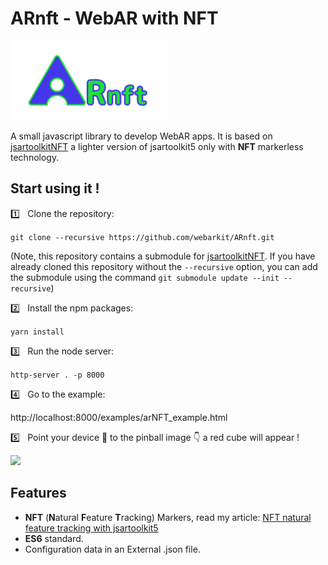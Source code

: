 # ARnft - WebAR with NFT

<img src="examples/Data/arNFT-logo.gif" width="250px"/>

A small javascript library to develop WebAR apps. It is based on [jsartoolkitNFT](https://github.com/kalwalt/jsartoolkitnFT) a lighter version of jsartoolkit5 only with **NFT** markerless technology.

## Start using it !

:one: &nbsp; Clone the repository:

`git clone --recursive https://github.com/webarkit/ARnft.git`

(Note, this repository contains a submodule for [jsartoolkitNFT](https://github.com/kalwalt/jsartoolkitnFT). If you have already cloned this repository without the `--recursive` option, you can add the submodule using the command `git submodule update --init --recursive`)

:two: &nbsp; Install the npm packages:

`yarn install`

:three: &nbsp; Run the node server:

`http-server . -p 8000`

:four: &nbsp; Go to the example:

http://localhost:8000/examples/arNFT_example.html

:five: &nbsp; Point your device 📱 to the pinball image 👇 a red cube will appear !

<img src= https://raw.githubusercontent.com/artoolkitx/artoolkit5/master/doc/Marker%20images/pinball.jpg width="250"/>


## Features

- **NFT** (**N**atural **F**eature **T**racking) Markers, read my article: [NFT natural feature tracking with jsartoolkit5](https://www.kalwaltart.com/blog/2020/01/21/nft-natural-feature-tracking-with-jsartoolkit5/)
- **ES6** standard.
- Configuration data in an External .json file.
